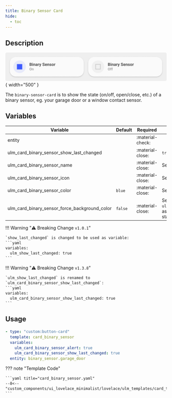 ```yaml
---
title: Binary Sensor Card
hide:
  - toc
---
```


<!-- markdownlint-disable MD046 -->

## Description

![example-image](../../assets/img/ulm_cards/card_binary_sensor.png){ width="500" }

The `binary-sensor-card` is to show the state (on/off, open/close, etc.) of a binary sensor, eg. your garage door or a window contact sensor.

## Variables

| Variable                                      | Default | Required         | Notes                                                                    |
| --------------------------------------------- | ------- | ---------------- | ------------------------------------------------------------------------ |
| entity                                        |         | :material-check: |                                                                          |
| ulm_card_binary_sensor_show_last_changed      |         | :material-close: | `true` or `false`                                                        |
| ulm_card_binary_sensor_name                   |         | :material-close: | Set custom Name                                                          |
| ulm_card_binary_sensor_icon                   |         | :material-close: | Set custom Icon                                                          |
| ulm_card_binary_sensor_color                  | `blue`  | :material-close: | Set Custom Color                                                         |
| ulm_card_binary_sensor_force_background_color | `false` | :material-close: | Set `ulm_card_binary_sensor_color` as background color in active state ` |

!!! Warning "⚠️ Breaking Change `v1.0.1`"

    `show_last_changed` is changed to be used as variable:
    ```yaml
    variables:
      ulm_show_last_changed: true
    ```

!!! Warning "⚠️ Breaking Change `v1.3.8`"

    `ulm_show_last_changed` is renamed to `ulm_card_binary_sensor_show_last_changed`:
    ```yaml
    variables:
      ulm_card_binary_sensor_show_last_changed: true
    ```

## Usage

```yaml
- type: "custom:button-card"
  template: card_binary_sensor
  variables:
    ulm_card_binary_sensor_alert: true
    ulm_card_binary_sensor_show_last_changed: true
  entity: binary_sensor.garage_door
```

??? note "Template Code"

    ```yaml title="card_binary_sensor.yaml"
    --8<-- "custom_components/ui_lovelace_minimalist/lovelace/ulm_templates/card_templates/cards/card_binary_sensor.yaml"
    ```
